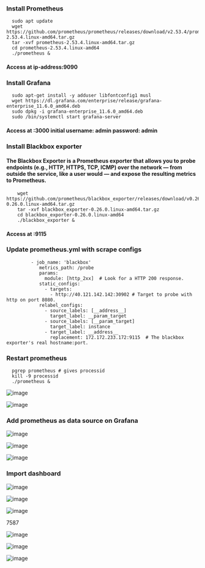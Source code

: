 ### Install Prometheus

      sudo apt update
      wget https://github.com/prometheus/prometheus/releases/download/v2.53.4/prometheus-2.53.4.linux-amd64.tar.gz
      tar -xvf prometheus-2.53.4.linux-amd64.tar.gz
      cd prometheus-2.53.4.linux-amd64
      ./prometheus &

#### Access at ip-address:9090

### Install Grafana

      sudo apt-get install -y adduser libfontconfig1 musl
      wget https://dl.grafana.com/enterprise/release/grafana-enterprise_11.6.0_amd64.deb
      sudo dpkg -i grafana-enterprise_11.6.0_amd64.deb
      sudo /bin/systemctl start grafana-server

  #### Access at <ip-address>:3000    initial username: admin password: admin

  ### Install Blackbox exporter

  #### The Blackbox Exporter is a Prometheus exporter that allows you to probe endpoints (e.g., HTTP, HTTPS, TCP, ICMP) over the network — from outside the service, like a user would — and expose the resulting metrics to Prometheus.

        wget https://github.com/prometheus/blackbox_exporter/releases/download/v0.26.0/blackbox_exporter-0.26.0.linux-amd64.tar.gz
        tar -xvf blackbox_exporter-0.26.0.linux-amd64.tar.gz
        cd blackbox_exporter-0.26.0.linux-amd64
        ./blackbox_exporter &
 #### Access at <ip-address>:9115

 ### Update prometheus.yml with scrape configs

             - job_name: 'blackbox'
                metrics_path: /probe
                params:
                  module: [http_2xx]  # Look for a HTTP 200 response.
                static_configs:
                  - targets:
                    - http://40.121.142.142:30902 # Target to probe with http on port 8080.
                relabel_configs:
                  - source_labels: [__address__]
                    target_label: __param_target
                  - source_labels: [__param_target]
                    target_label: instance
                  - target_label: __address__
                    replacement: 172.172.233.172:9115  # The blackbox exporter's real hostname:port.

### Restart prometheus

      pgrep prometheus # gives processid
      kill -9 processid
      ./prometheus &
      
![image](https://github.com/user-attachments/assets/816a5cad-42bc-4f48-ae7b-bdf0a94b8c8b)

![image](https://github.com/user-attachments/assets/f6adb1ac-0115-4ca8-9564-95781e59e025)

### Add prometheus as data source on Grafana

![image](https://github.com/user-attachments/assets/67405ecb-c9cd-41c9-b39f-6d54e874e255)

![image](https://github.com/user-attachments/assets/efe7702d-8577-4258-9e8b-47552dc52869)

![image](https://github.com/user-attachments/assets/bf2d7448-eb50-4203-9fcb-2899497fc2b8)

### Import dashboard

![image](https://github.com/user-attachments/assets/c3699200-423b-44be-8b71-d0a40eb90d70)

![image](https://github.com/user-attachments/assets/eae54a8a-003b-434e-9b3b-9fe332d577c5)

![image](https://github.com/user-attachments/assets/b4bc8ff9-e963-4e4b-97b1-781f4e9811a3)

7587

![image](https://github.com/user-attachments/assets/3ddccf24-c011-40c1-8fe4-61b7adb8b873)

![image](https://github.com/user-attachments/assets/be31b45d-b7b1-4f96-8d07-a34d2583beaf)

![image](https://github.com/user-attachments/assets/b7feb2bf-c302-42fd-961a-d46f4ea02806)








